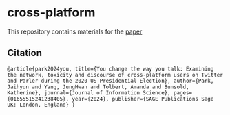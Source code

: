 # cross-platform
This repository contains materials for the [paper](https://journals.sagepub.com/doi/abs/10.1177/01655515241238405)

## Citation
`@article{park2024you,
  title={You change the way you talk: Examining the network, toxicity and discourse of cross-platform users on Twitter and Parler during the 2020 US Presidential Election},
  author={Park, Jaihyun and Yang, JungHwan and Tolbert, Amanda and Bunsold, Katherine},
  journal={Journal of Information Science},
  pages={01655515241238405},
  year={2024},
  publisher={SAGE Publications Sage UK: London, England}
}`
